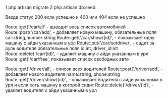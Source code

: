 
1 php artisan migrate
2 php artisan db:seed

Везде статус 200 если успешно и 400 или 404 если не успешно

Route::get('/car/all' - выводит весь список автомобилей
Route::post('/car/add',  - добавляет новую  машину,  обязательные поля car:string,number:string
Route::get('/car/show/{id}',  - показывает одну машину с айди указанным в урл
Route::put('/car/setdriver',  - садит за руль водителя обязательные поля id:int, driver_id:int
Route::delete('/car/{id}',  - удаляет машину с айди указанным в урл
Route::get('/car/free',  показывает список свободных авто

Route::get('/driver/all',  - список всех водителей
Route::post('/driver/add',  - добавляет нового водителя name:string, phone:string
Route::get('/driver/show/{id}',  - показывает водителя с айди указанным в урл и если есть машину в которой сидит
Route::delete('/driver/{id}', - удаляет водителя с айди указанным в урл
